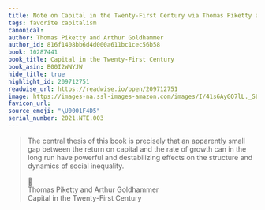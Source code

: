 ```yaml
---
title: Note on Capital in the Twenty-First Century via Thomas Piketty and Arthur Goldhammer
tags: favorite capitalism
canonical:
author: Thomas Piketty and Arthur Goldhammer
author_id: 816f1408bb6d4d000a611bc1cec56b58
book: 10287441
book_title: Capital in the Twenty-First Century
book_asin: B00I2WNYJW
hide_title: true
highlight_id: 209712751
readwise_url: https://readwise.io/open/209712751
image: https://images-na.ssl-images-amazon.com/images/I/41s6AyGQ7lL._SL200_.jpg
favicon_url:
source_emoji: "\U0001F4D5"
serial_number: 2021.NTE.003
---
```

> The central thesis of this book is precisely that an apparently small gap between the return on capital and the rate of growth can in the long run have powerful and destabilizing effects on the structure and dynamics of social inequality.
> <div class="quoteback-footer"><div class="quoteback-avatar"><span class="mini-emoji"> 📕</span></div><div class="quoteback-metadata"><div class="metadata-inner"><span style="display:none">FROM:</span><div aria-label="Thomas Piketty and Arthur Goldhammer" class="quoteback-author"> Thomas Piketty and Arthur Goldhammer</div><div aria-label="Capital in the Twenty-First Century" class="quoteback-title"> Capital in the Twenty-First Century</div></div></div></div>